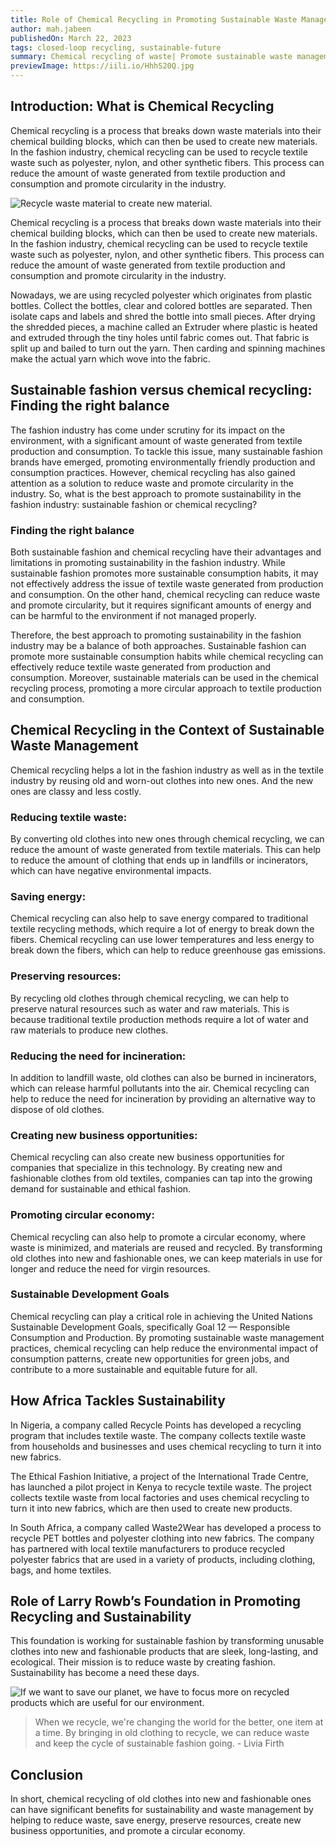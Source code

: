 ```yaml
---
title: Role of Chemical Recycling in Promoting Sustainable Waste Management
author: mah.jabeen
publishedOn: March 22, 2023
tags: closed-loop recycling, sustainable-future
summary: Chemical recycling of waste| Promote sustainable waste management with Larry Rowbs Foundation
previewImage: https://iili.io/HhhS20Q.jpg
---
```


## Introduction: What is Chemical Recycling

Chemical recycling is a process that breaks down waste materials into their chemical building blocks, which can then be used to create new materials. In the fashion industry, chemical recycling can be used to recycle textile waste such as polyester, nylon, and other synthetic fibers. This process can reduce the amount of waste generated from textile production and consumption and promote circularity in the industry.

![Recycle waste material to create new material.](https://iili.io/HhhS20Q.jpg)

Chemical recycling is a process that breaks down waste materials into their chemical building blocks, which can then be used to create new materials. In the fashion industry, chemical recycling can be used to recycle textile waste such as polyester, nylon, and other synthetic fibers. This process can reduce the amount of waste generated from textile production and consumption and promote circularity in the industry.

Nowadays, we are using recycled polyester which originates from plastic bottles. Collect the bottles, clear and colored bottles are separated. Then isolate caps and labels and shred the bottle into small pieces. After drying the shredded pieces, a machine called an Extruder where plastic is heated and extruded through the tiny holes until fabric comes out. That fabric is split up and bailed to turn out the yarn. Then carding and spinning machines make the actual yarn which wove into the fabric.

## Sustainable fashion versus chemical recycling: Finding the right balance

The fashion industry has come under scrutiny for its impact on the environment, with a significant amount of waste generated from textile production and consumption. To tackle this issue, many sustainable fashion brands have emerged, promoting environmentally friendly production and consumption practices. However, chemical recycling has also gained attention as a solution to reduce waste and promote circularity in the industry. So, what is the best approach to promote sustainability in the fashion industry: sustainable fashion or chemical recycling?

### Finding the right balance

Both sustainable fashion and chemical recycling have their advantages and limitations in promoting sustainability in the fashion industry. While sustainable fashion promotes more sustainable consumption habits, it may not effectively address the issue of textile waste generated from production and consumption. On the other hand, chemical recycling can reduce waste and promote circularity, but it requires significant amounts of energy and can be harmful to the environment if not managed properly.

Therefore, the best approach to promoting sustainability in the fashion industry may be a balance of both approaches. Sustainable fashion can promote more sustainable consumption habits while chemical recycling can effectively reduce textile waste generated from production and consumption. Moreover, sustainable materials can be used in the chemical recycling process, promoting a more circular approach to textile production and consumption.

## Chemical Recycling in the Context of Sustainable Waste Management

Chemical recycling helps a lot in the fashion industry as well as in the textile industry by reusing old and worn-out clothes into new ones. And the new ones are classy and less costly.

### Reducing textile waste:

By converting old clothes into new ones through chemical recycling, we can reduce the amount of waste generated from textile materials. This can help to reduce the amount of clothing that ends up in landfills or incinerators, which can have negative environmental impacts.

### Saving energy:

Chemical recycling can also help to save energy compared to traditional textile recycling methods, which require a lot of energy to break down the fibers. Chemical recycling can use lower temperatures and less energy to break down the fibers, which can help to reduce greenhouse gas emissions.

### Preserving resources:

By recycling old clothes through chemical recycling, we can help to preserve natural resources such as water and raw materials. This is because traditional textile production methods require a lot of water and raw materials to produce new clothes.

### Reducing the need for incineration:

In addition to landfill waste, old clothes can also be burned in incinerators, which can release harmful pollutants into the air. Chemical recycling can help to reduce the need for incineration by providing an alternative way to dispose of old clothes.

### Creating new business opportunities:

Chemical recycling can also create new business opportunities for companies that specialize in this technology. By creating new and fashionable clothes from old textiles, companies can tap into the growing demand for sustainable and ethical fashion.

### Promoting circular economy:

Chemical recycling can also help to promote a circular economy, where waste is minimized, and materials are reused and recycled. By transforming old clothes into new and fashionable ones, we can keep materials in use for longer and reduce the need for virgin resources.

### Sustainable Development Goals

Chemical recycling can play a critical role in achieving the United Nations Sustainable Development Goals, specifically Goal 12 — Responsible Consumption and Production. By promoting sustainable waste management practices, chemical recycling can help reduce the environmental impact of consumption patterns, create new opportunities for green jobs, and contribute to a more sustainable and equitable future for all.

## How Africa Tackles Sustainability

In Nigeria, a company called Recycle Points has developed a recycling program that includes textile waste. The company collects textile waste from households and businesses and uses chemical recycling to turn it into new fabrics.

The Ethical Fashion Initiative, a project of the International Trade Centre, has launched a pilot project in Kenya to recycle textile waste. The project collects textile waste from local factories and uses chemical recycling to turn it into new fabrics, which are then used to create new products.

In South Africa, a company called Waste2Wear has developed a process to recycle PET bottles and polyester clothing into new fabrics. The company has partnered with local textile manufacturers to produce recycled polyester fabrics that are used in a variety of products, including clothing, bags, and home textiles.

## Role of Larry Rowb’s Foundation in Promoting Recycling and Sustainability

This foundation is working for sustainable fashion by transforming unusable clothes into new and fashionable products that are sleek, long-lasting, and ecological. Their mission is to reduce waste by creating fashion. Sustainability has become a need these days.

![If we want to save our planet, we have to focus more on recycled products which are useful for our environment.](https://iili.io/HhjpP3B.jpg)

> When we recycle, we're changing the world for the better, one item at a time. By bringing in old clothing to recycle, we can reduce waste and keep the cycle of sustainable fashion going. - Livia Firth

## Conclusion

In short, chemical recycling of old clothes into new and fashionable ones can have significant benefits for sustainability and waste management by helping to reduce waste, save energy, preserve resources, create new business opportunities, and promote a circular economy.
